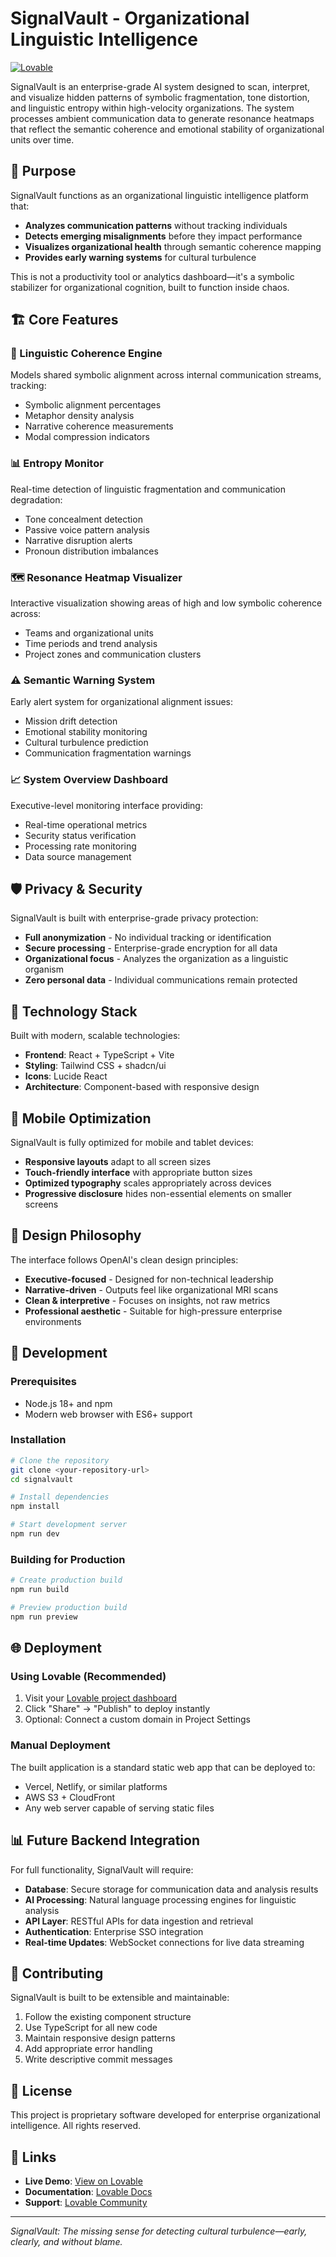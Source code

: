# SignalVault - Organizational Linguistic Intelligence

[![Lovable](https://img.shields.io/badge/Built%20with-Lovable-ff69b4.svg)](https://lovable.dev)

SignalVault is an enterprise-grade AI system designed to scan, interpret, and visualize hidden patterns of symbolic fragmentation, tone distortion, and linguistic entropy within high-velocity organizations. The system processes ambient communication data to generate resonance heatmaps that reflect the semantic coherence and emotional stability of organizational units over time.

## 🎯 Purpose

SignalVault functions as an organizational linguistic intelligence platform that:

- **Analyzes communication patterns** without tracking individuals
- **Detects emerging misalignments** before they impact performance
- **Visualizes organizational health** through semantic coherence mapping
- **Provides early warning systems** for cultural turbulence

This is not a productivity tool or analytics dashboard—it's a symbolic stabilizer for organizational cognition, built to function inside chaos.

## 🏗️ Core Features

### 🧠 Linguistic Coherence Engine
Models shared symbolic alignment across internal communication streams, tracking:
- Symbolic alignment percentages
- Metaphor density analysis
- Narrative coherence measurements
- Modal compression indicators

### 📊 Entropy Monitor
Real-time detection of linguistic fragmentation and communication degradation:
- Tone concealment detection
- Passive voice pattern analysis
- Narrative disruption alerts
- Pronoun distribution imbalances

### 🗺️ Resonance Heatmap Visualizer
Interactive visualization showing areas of high and low symbolic coherence across:
- Teams and organizational units
- Time periods and trend analysis
- Project zones and communication clusters

### ⚠️ Semantic Warning System
Early alert system for organizational alignment issues:
- Mission drift detection
- Emotional stability monitoring
- Cultural turbulence prediction
- Communication fragmentation warnings

### 📈 System Overview Dashboard
Executive-level monitoring interface providing:
- Real-time operational metrics
- Security status verification
- Processing rate monitoring
- Data source management

## 🛡️ Privacy & Security

SignalVault is built with enterprise-grade privacy protection:

- **Full anonymization** - No individual tracking or identification
- **Secure processing** - Enterprise-grade encryption for all data
- **Organizational focus** - Analyzes the organization as a linguistic organism
- **Zero personal data** - Individual communications remain protected

## 🚀 Technology Stack

Built with modern, scalable technologies:

- **Frontend**: React + TypeScript + Vite
- **Styling**: Tailwind CSS + shadcn/ui
- **Icons**: Lucide React
- **Architecture**: Component-based with responsive design

## 📱 Mobile Optimization

SignalVault is fully optimized for mobile and tablet devices:

- **Responsive layouts** adapt to all screen sizes
- **Touch-friendly interface** with appropriate button sizes
- **Optimized typography** scales appropriately across devices
- **Progressive disclosure** hides non-essential elements on smaller screens

## 🎨 Design Philosophy

The interface follows OpenAI's clean design principles:

- **Executive-focused** - Designed for non-technical leadership
- **Narrative-driven** - Outputs feel like organizational MRI scans
- **Clean & interpretive** - Focuses on insights, not raw metrics
- **Professional aesthetic** - Suitable for high-pressure enterprise environments

## 🔧 Development

### Prerequisites

- Node.js 18+ and npm
- Modern web browser with ES6+ support

### Installation

```bash
# Clone the repository
git clone <your-repository-url>
cd signalvault

# Install dependencies
npm install

# Start development server
npm run dev
```

### Building for Production

```bash
# Create production build
npm run build

# Preview production build
npm run preview
```

## 🌐 Deployment

### Using Lovable (Recommended)

1. Visit your [Lovable project dashboard](https://lovable.dev/projects/be558b38-17ae-4d35-8a0d-5847aa053062)
2. Click "Share" → "Publish" to deploy instantly
3. Optional: Connect a custom domain in Project Settings

### Manual Deployment

The built application is a standard static web app that can be deployed to:

- Vercel, Netlify, or similar platforms
- AWS S3 + CloudFront
- Any web server capable of serving static files

## 📊 Future Backend Integration

For full functionality, SignalVault will require:

- **Database**: Secure storage for communication data and analysis results
- **AI Processing**: Natural language processing engines for linguistic analysis
- **API Layer**: RESTful APIs for data ingestion and retrieval
- **Authentication**: Enterprise SSO integration
- **Real-time Updates**: WebSocket connections for live data streaming

## 🤝 Contributing

SignalVault is built to be extensible and maintainable:

1. Follow the existing component structure
2. Use TypeScript for all new code
3. Maintain responsive design patterns
4. Add appropriate error handling
5. Write descriptive commit messages

## 📄 License

This project is proprietary software developed for enterprise organizational intelligence. All rights reserved.

## 🔗 Links

- **Live Demo**: [View on Lovable](https://be558b38-17ae-4d35-8a0d-5847aa053062.lovableproject.com)
- **Documentation**: [Lovable Docs](https://docs.lovable.dev/)
- **Support**: [Lovable Community](https://discord.com/channels/1119885301872070706/1280461670979993613)

---

*SignalVault: The missing sense for detecting cultural turbulence—early, clearly, and without blame.*
